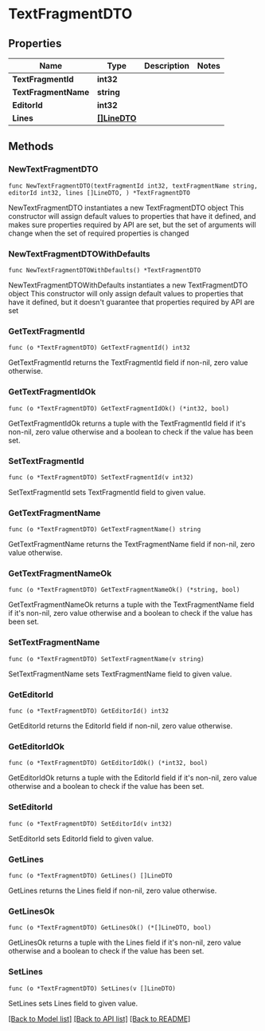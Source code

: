 # TextFragmentDTO

## Properties

Name | Type | Description | Notes
------------ | ------------- | ------------- | -------------
**TextFragmentId** | **int32** |  | 
**TextFragmentName** | **string** |  | 
**EditorId** | **int32** |  | 
**Lines** | [**[]LineDTO**](LineDTO.md) |  | 

## Methods

### NewTextFragmentDTO

`func NewTextFragmentDTO(textFragmentId int32, textFragmentName string, editorId int32, lines []LineDTO, ) *TextFragmentDTO`

NewTextFragmentDTO instantiates a new TextFragmentDTO object
This constructor will assign default values to properties that have it defined,
and makes sure properties required by API are set, but the set of arguments
will change when the set of required properties is changed

### NewTextFragmentDTOWithDefaults

`func NewTextFragmentDTOWithDefaults() *TextFragmentDTO`

NewTextFragmentDTOWithDefaults instantiates a new TextFragmentDTO object
This constructor will only assign default values to properties that have it defined,
but it doesn't guarantee that properties required by API are set

### GetTextFragmentId

`func (o *TextFragmentDTO) GetTextFragmentId() int32`

GetTextFragmentId returns the TextFragmentId field if non-nil, zero value otherwise.

### GetTextFragmentIdOk

`func (o *TextFragmentDTO) GetTextFragmentIdOk() (*int32, bool)`

GetTextFragmentIdOk returns a tuple with the TextFragmentId field if it's non-nil, zero value otherwise
and a boolean to check if the value has been set.

### SetTextFragmentId

`func (o *TextFragmentDTO) SetTextFragmentId(v int32)`

SetTextFragmentId sets TextFragmentId field to given value.


### GetTextFragmentName

`func (o *TextFragmentDTO) GetTextFragmentName() string`

GetTextFragmentName returns the TextFragmentName field if non-nil, zero value otherwise.

### GetTextFragmentNameOk

`func (o *TextFragmentDTO) GetTextFragmentNameOk() (*string, bool)`

GetTextFragmentNameOk returns a tuple with the TextFragmentName field if it's non-nil, zero value otherwise
and a boolean to check if the value has been set.

### SetTextFragmentName

`func (o *TextFragmentDTO) SetTextFragmentName(v string)`

SetTextFragmentName sets TextFragmentName field to given value.


### GetEditorId

`func (o *TextFragmentDTO) GetEditorId() int32`

GetEditorId returns the EditorId field if non-nil, zero value otherwise.

### GetEditorIdOk

`func (o *TextFragmentDTO) GetEditorIdOk() (*int32, bool)`

GetEditorIdOk returns a tuple with the EditorId field if it's non-nil, zero value otherwise
and a boolean to check if the value has been set.

### SetEditorId

`func (o *TextFragmentDTO) SetEditorId(v int32)`

SetEditorId sets EditorId field to given value.


### GetLines

`func (o *TextFragmentDTO) GetLines() []LineDTO`

GetLines returns the Lines field if non-nil, zero value otherwise.

### GetLinesOk

`func (o *TextFragmentDTO) GetLinesOk() (*[]LineDTO, bool)`

GetLinesOk returns a tuple with the Lines field if it's non-nil, zero value otherwise
and a boolean to check if the value has been set.

### SetLines

`func (o *TextFragmentDTO) SetLines(v []LineDTO)`

SetLines sets Lines field to given value.



[[Back to Model list]](../README.md#documentation-for-models) [[Back to API list]](../README.md#documentation-for-api-endpoints) [[Back to README]](../README.md)


